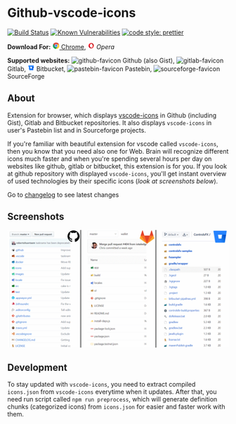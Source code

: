 # Github-vscode-icons

[![Build Status](https://travis-ci.org/dderevjanik/github-vscode-icons.svg?branch=master)](https://travis-ci.org/dderevjanik/github-vscode-icons)
[![Known Vulnerabilities](https://snyk.io/test/github/dderevjanik/github-vscode-icons/badge.svg)](https://snyk.io/test/github/dderevjanik/github-vscode-icons)
[![code style: prettier](https://img.shields.io/badge/code_style-prettier-ff69b4.svg)](https://github.com/prettier/prettier)

**Download For:**
[![chrome-favicon](build/favicons/chrome-favicon.png) Chrome](https://chrome.google.com/webstore/detail/vscode-github-icons/hoccpcefjcgnabbmojbfoflggkecmpgd?utm_source=github),
![opera-favicon](build/favicons/opera-favicon.png) *Opera*

**Supported websites:**
![github-favicon](build/favicons/github-favicon.ico) Github (also Gist),
![gitlab-favicon](build/favicons/gitlab-favicon.ico) Gitlab,
![bitbucket-favicon](build/favicons/bitbucket-favicon.ico) Bitbucket,
![pastebin-favicon](build/favicons/pastebin-favicon.ico) Pastebin,
![sourceforge-favicon](./build/favicons/sourceforge-favicon.ico) SourceForge

## About

Extension for browser, which displays [vscode-icons](https://github.com/vscode-icons/vscode-icons) in Github (including Gist), Gitlab and Bitbucket repositories. It also displays `vscode-icons` in user's Pastebin list and in Sourceforge projects.

If you're familiar with beautiful extension for vscode called `vscode-icons`, then you know that you need also one for Web. Brain will recognize different icons much faster and when you're spending several hours per day on websites like github, gitlab or bitbucket, this extension is for you.
If you look at github repository with displayed `vscode-icons`, you'll get instant overview of used technologies by their specific icons (*look at screenshots below*).

Go to [changelog](./CHANGELOG.md) to see latest changes

## Screenshots

![screen_repo](./docs/screenshots/repo_screens.png)

## Development

To stay updated with `vscode-icons`, you need to extract compiled `icons.json` from `vscode-icons` everytime when it updates.
After that, you need run script called `npm run preprocess`, which will generate definition chunks (categorized icons) from `icons.json` for easier and faster work with them.
